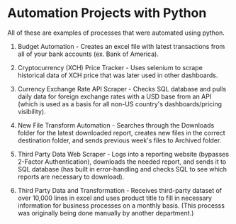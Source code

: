 # Automation Projects with Python

All of these are examples of processes that were automated using python.

1. Budget Automation - Creates an excel file with latest transactions from all of your bank accounts (ex. Bank of America).

2. Cryptocurrency (XCH) Price Tracker - Uses selenium to scrape historical data of XCH price that was later used in other dashboards.

3. Currency Exchange Rate API Scraper - Checks SQL database and pulls daily data for foreign exchange rates with a USD base from an API (which is used as a basis for all non-US country's dashboards/pricing visibility). 

4. New File Transform Automation - Searches through the Downloads folder for the latest downloaded report, creates new files in the correct destination folder, and sends previous week's files to Archived folder.

5. Third Party Data Web Scraper - Logs into a reporting website (bypasses 2-Factor Authentication), downloads the needed report, and sends it to SQL database (has built in error-handling and checks SQL to see which reports are necessary to download).

6. Third Party Data and Transformation - Receives third-party dataset of over 10,000 lines in excel and uses product title to fill in necessary information for business processes on a monthly basis. (This processs was originally being done manually by another department.)
